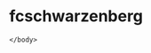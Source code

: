 # fcschwarzenberg
<!DOCTYPE html>
<html>
    <head>
        <title>FC Schwarzenberg</title>
    </head>
    <body>
    
    </body>

































































</html>













